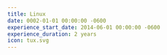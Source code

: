 ```yaml
---
title: Linux
date: 0002-01-01 00:00:00 -0600
experience_start_date: 2014-06-01 00:00:00 -0600
experience_duration: 2 years
icon: tux.svg
---
```

